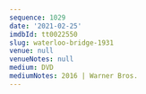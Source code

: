 ```yaml
---
sequence: 1029
date: '2021-02-25'
imdbId: tt0022550
slug: waterloo-bridge-1931
venue: null
venueNotes: null
medium: DVD
mediumNotes: 2016 | Warner Bros.
---
```


